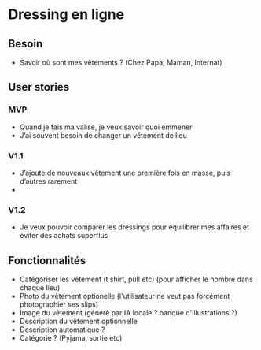 # Dressing en ligne

## Besoin
- Savoir où sont mes vêtements ? (Chez Papa, Maman, Internat)

## User stories
### MVP
- Quand je fais ma valise, je veux savoir quoi emmener
- J’ai souvent besoin de changer un vêtement de lieu

### V1.1
- J’ajoute de nouveaux vêtement une première fois en masse, puis d’autres rarement
- 
### V1.2
- Je veux pouvoir comparer les dressings pour équilibrer mes affaires et éviter des achats superflus

## Fonctionnalités 
- Catégoriser les vêtement (t shirt, pull etc) (pour afficher le nombre dans chaque lieu)
- Photo du vêtement optionelle (l'utilisateur ne veut pas forcément photographier ses slips)
- Image du vêtement (généré par IA locale ? banque d'illustrations ?)
- Description du vêtement optionnelle
- Description automatique ?
- Catégorie ? (Pyjama, sortie etc)
